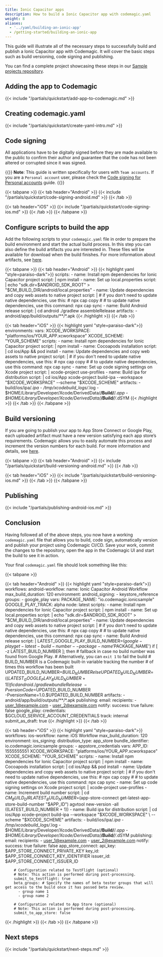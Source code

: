 ```yaml
---
title: Ionic Capacitor apps 
description: How to build a Ionic Capacitor app with codemagic.yaml
weight: 8
aliases:
  - '../yaml/building-an-ionic-app'
  - /getting-started/building-an-ionic-app
---
```


This guide will illustrate all of the necessary steps to successfully build and publish a Ionic Capacitor app with Codemagic. It will cover the basic steps such as build versioning, code signing and publishing.

You can find a complete project showcasing these steps in our [Sample projects repository](https://github.com/codemagic-ci-cd/codemagic-sample-projects/tree/main/ionic/ionic-capacitor-demo-project).

## Adding the app to Codemagic
{{< include "/partials/quickstart/add-app-to-codemagic.md" >}}
## Creating codemagic.yaml
{{< include "/partials/quickstart/create-yaml-intro.md" >}}

## Code signing

All applications have to be digitally signed before they are made available to the public to confirm their author and guarantee that the code has not been altered or corrupted since it was signed.

{{<notebox>}}
**Note**: This guide is written specifically for users with `Team accounts`. If you are a `Personal account` user, please check the [Code signing for Personal accounts](../yaml-code-signing/code-signing-personal) guide.
{{</notebox>}}

{{< tabpane >}}
{{< tab header="Android" >}}
{{< include "/partials/quickstart/code-signing-android.md" >}}
{{< /tab >}}

{{< tab header="iOS" >}}
{{< include "/partials/quickstart/code-signing-ios.md" >}}
{{< /tab >}}
{{< /tabpane >}}


## Configure scripts to build the app
Add the following scripts to your `codemagic.yaml` file in order to prepare the build environment and start the actual build process.
In this step you can also define the build artifacts you are interested in. These files will be available for download when the build finishes. For more information about artifacts, see [here](../yaml/yaml-getting-started/#artifacts).

{{< tabpane >}}
{{< tab header="Android" >}}
{{< highlight yaml "style=paraiso-dark">}}
  scripts:
    - name: Install npm dependencies for Ionic Capacitor project
      script: | 
        npm install
    - name: Set up local.properties
      script: | 
        echo "sdk.dir=$ANDROID_SDK_ROOT" > "$CM_BUILD_DIR/android/local.properties"
    - name: Update dependencies and copy web assets to native project
      script: | 
        # if you don't need to update native dependencies, use this:
        # npx cap copy
        #
        # to update native dependencies, use this command:
        npx cap sync
    - name: Build Android release
      script: | 
        cd android
        ./gradlew assembleRelease
  artifacts:
    - android/app/build/outputs/**/*.apk
{{< /highlight >}}
{{< /tab >}}


{{< tab header="iOS" >}}
{{< highlight yaml "style=paraiso-dark">}}
  environments:
    vars:
      XCODE_WORKSPACE: "platforms/ios/YOUR_APP.xcworkspace"
      XCODE_SCHEME: "YOUR_SCHEME"
  scripts:
    - name: Install npm dependencies for Ionic Capacitor project
      script: | 
        npm install
    - name: Cocoapods installation
        script: | 
          cd ios/App && pod install
    - name: Update dependencies and copy web assets to native project
      script: | 
        # if you don't need to update native dependencies, use this:
        # npx cap copy
        #
        # to update native dependencies, use this command:
        npx cap sync
    - name: Set up code signing settings on Xcode project
      script: | 
        xcode-project use-profiles
    - name: Build ipa for distribution
      script: | 
          cd ios/App
          xcode-project build-ipa --workspace "$XCODE_WORKSPACE" --scheme "$XCODE_SCHEME"
    artifacts:
      - build/ios/ipa/*.ipa
      - /tmp/xcodebuild_logs/*.log
      - $HOME/Library/Developer/Xcode/DerivedData/**/Build/**/*.app
      - $HOME/Library/Developer/Xcode/DerivedData/**/Build/**/*.dSYM
{{< /highlight >}}
{{< /tab >}}
{{< /tabpane >}}


## Build versioning

If you are going to publish your app to App Store Connect or Google Play, each uploaded artifact must have a new version satisfying each app store’s requirements. Codemagic allows you to easily automate this process and increment the version numbers for each build. For more information and details, see [here](../configuration/build-versioning).


{{< tabpane >}}
{{< tab header="Android" >}}
{{< include "/partials/quickstart/build-versioning-android.md" >}}
{{< /tab >}}

{{< tab header="iOS" >}}
{{< include "/partials/quickstart/build-versioning-ios.md" >}}
{{< /tab >}}
{{< /tabpane >}}


## Publishing

{{< include "/partials/publishing-android-ios.md" >}}


## Conclusion
Having followed all of the above steps, you now have a working `codemagic.yaml` file that allows you to build, code sign, automatically version and publish your project using Codemagic CI/CD.
Save your work, commit the changes to the repository, open the app in the Codemagic UI and start the build to see it in action.

Your final `codemagic.yaml` file should look something like this:

{{< tabpane >}}

{{< tab header="Android" >}}
{{< highlight yaml "style=paraiso-dark">}}
workflows:
  android-workflow:
    name: Ionic Capacitor Android Workflow
    max_build_duration: 120
    environment:
      android_signing:
        - keystore_reference
      groups:
        - google_play
      vars:
        PACKAGE_NAME: "io.codemagic.ionicsample"
        GOOGLE_PLAY_TRACK: alpha
      node: latest
    scripts:
      - name: Install npm dependencies for Ionic Capacitor project
        script: | 
          npm install
      - name: Set up local.properties
        script: | 
          echo "sdk.dir=$ANDROID_SDK_ROOT" > "$CM_BUILD_DIR/android/local.properties"
      - name: Update dependencies and copy web assets to native project
        script: | 
          # if you don't need to update native dependencies, use this:
          # npx cap copy
          #
          # to update native dependencies, use this command:
          npx cap sync
      - name: Build Android release
        script: | 
          LATEST_GOOGLE_PLAY_BUILD_NUMBER=$(google-play get-latest-build-number --package-name '$PACKAGE_NAME')
          if [ -z LATEST_BUILD_NUMBER ]; then
            # fallback in case no build number was found from Google Play.
            # Alternatively, you can `exit 1` to fail the build
            # BUILD_NUMBER is a Codemagic built-in variable tracking the number
            # of times this workflow has been built
            UPDATED_BUILD_NUMBER=$BUILD_NUMBER
          else
            UPDATED_BUILD_NUMBER=$(($LATEST_GOOGLE_PLAY_BUILD_NUMBER + 1))
          fi
          cd android
          ./gradlew bundleRelease \
            -PversionCode=$UPDATED_BUILD_NUMBER \
            -PversionName=1.0.$UPDATED_BUILD_NUMBER
    artifacts:
      - android/app/build/outputs/**/*.apk
    publishing:
      email:
        recipients:
          - user_1@example.com
          - user_2@example.com
        notify:
          success: true
          failure: false
      google_play:
        credentials: $GCLOUD_SERVICE_ACCOUNT_CREDENTIALS
        track: internal
        submit_as_draft: true
{{< /highlight >}}
{{< /tab >}}

{{< tab header="iOS" >}}
{{< highlight yaml "style=paraiso-dark">}}
workflows:
  ios-workflow:
    name: iOS Workflow
    max_build_duration: 120
    environment:
      ios_signing:
        distribution_type: app_store
        bundle_identifier: io.codemagic.ionicsample
      groups:
        - appstore_credentials
      vars:
        APP_ID: 1555555551
        XCODE_WORKSPACE: "platforms/ios/YOUR_APP.xcworkspace"
        XCODE_SCHEME: "YOUR_SCHEME"
    scripts:
      - name: Install npm dependencies for Ionic Capacitor project
        script: | 
          npm install
      - name: Cocoapods installation
        script: | 
          cd ios/App && pod install
      - name: Update dependencies and copy web assets to native project
        script: | 
          # if you don't need to update native dependencies, use this:
          # npx cap copy
          #
          # to update native dependencies, use this command:
          npx cap sync
      - name: Set up code signing settings on Xcode project
        script: | 
          xcode-project use-profiles
      - name: Increment build number
        script: | 
          cd $CM_BUILD_DIR
          LATEST_BUILD_NUMBER=$(app-store-connect get-latest-app-store-build-number "$APP_ID")
          agvtool new-version -all $(($LATEST_BUILD_NUMBER + 1))
      - name: Build ipa for distribution
        script: | 
          cd ios/App
          xcode-project build-ipa --workspace "$XCODE_WORKSPACE" \
            --scheme "$XCODE_SCHEME"
    artifacts:
      - build/ios/ipa/*.ipa
      - /tmp/xcodebuild_logs/*.log
      - $HOME/Library/Developer/Xcode/DerivedData/**/Build/**/*.app
      - $HOME/Library/Developer/Xcode/DerivedData/**/Build/**/*.dSYM
    publishing:
      email:
        recipients:
          - user_1@example.com
          - user_2@example.com
        notify:
          success: true
          failure: false
      app_store_connect:
        api_key: $APP_STORE_CONNECT_PRIVATE_KEY
        key_id: $APP_STORE_CONNECT_KEY_IDENTIFIER
        issuer_id: $APP_STORE_CONNECT_ISSUER_ID

        # Configuration related to TestFlight (optional)
        # Note: This action is performed during post-processing.
        submit_to_testflight: true
        beta_groups: # Specify the names of beta tester groups that will get access to the build once it has passed beta review.
          - group name 1
          - group name 2

        # Configuration related to App Store (optional)
        # Note: This action is performed during post-processing.
        submit_to_app_store: false
{{< /highlight >}}
{{< /tab >}}
{{< /tabpane >}}


## Next steps
{{< include "/partials/quickstart/next-steps.md" >}}

